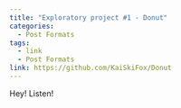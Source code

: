 ```yaml
---
title: "Exploratory project #1 - Donut"
categories:
  - Post Formats
tags:
  - link
  - Post Formats
link: https://github.com/KaiSkiFox/Donut
---
```

Hey! Listen!